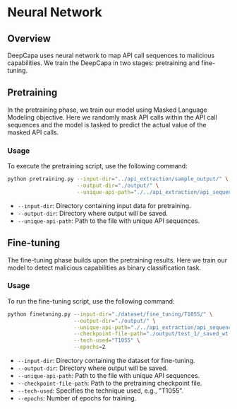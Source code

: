 # Neural Network

## Overview

DeepCapa uses neural network to map API call sequences to malicious capabilities. We train the DeepCapa in two stages: pretraining and fine-tuning.

## Pretraining

In the pretraining phase, we train our model using Masked Language Modeling objective. Here we randomly mask API calls within the API call sequences and the model is tasked to predict the actual value of the masked API calls. 

### Usage

To execute the pretraining script, use the following command:

```bash
python pretraining.py --input-dir="../api_extraction/sample_output/" \
                      --output-dir="./output/" \
                      --unique-api-path="./../api_extraction/api_sequences_extraction/unique_apis.txt"
```

- `--input-dir`: Directory containing input data for pretraining.
- `--output-dir`: Directory where output will be saved.
- `--unique-api-path`: Path to the file with unique API sequences.

## Fine-tuning
The fine-tuning phase builds upon the pretraining results. Here we train our model to detect malicious capabilities as binary classification task. 

### Usage

To run the fine-tuning script, use the following command:

```bash
python finetuning.py --input-dir="./dataset/fine_tuning/T1055/" \
                     --output-dir="./output/" \
                     --unique-api-path="./../api_extraction/api_sequences_extraction/unique_apis.txt" \
                     --checkpoint-file-path="./output/test_1/_saved_wt.pt" \
                     --tech-used="T1055" \
                     --epochs=2
```

- `--input-dir`: Directory containing the dataset for fine-tuning.
- `--output-dir`: Directory where output will be saved.
- `--unique-api-path`: Path to the file with unique API sequences.
- `--checkpoint-file-path`: Path to the pretraining checkpoint file.
- `--tech-used`: Specifies the technique used, e.g., "T1055".
- `--epochs`: Number of epochs for training.


